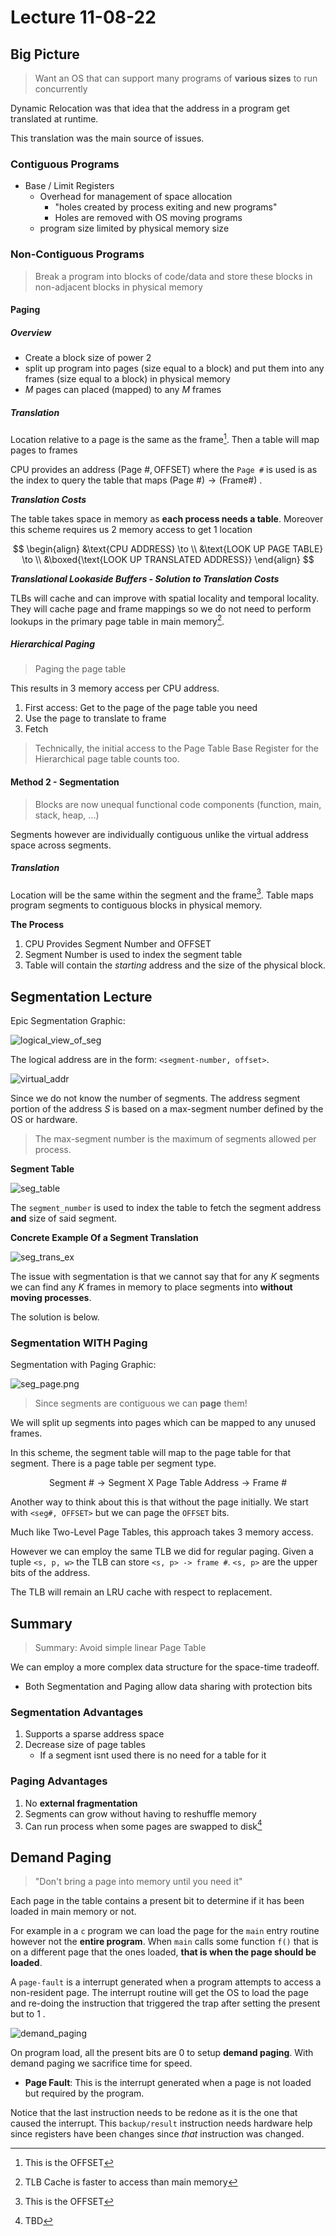 # Lecture 11-08-22

## Big Picture
> Want an OS that can support many programs of **various sizes** to run concurrently

Dynamic Relocation was that idea that the address in a program get translated at runtime. 

This translation was the main source of issues. 

### Contiguous Programs
+ Base / Limit Registers
	+ Overhead for management of space allocation
		+ "holes created by process exiting and new programs"
		+ Holes are removed with OS moving programs
	+ program size limited by physical memory size


### Non-Contiguous Programs

> Break a program into blocks of code/data and store these blocks in non-adjacent blocks in physical memory

#### Paging
##### Overview
- Create a block size of power 2
- split up program into pages (size equal to a block) and put them into any frames (size equal to a block) in physical memory
- $M$ pages can placed (mapped) to any $M$ frames

##### Translation
Location relative to a page is the same as the frame[^1]. Then a table will map pages to frames

CPU provides an address $(\text{Page }\#, \text{OFFSET})$ where the `Page #` is used is as the index to query the table that maps $\text{(Page \#)} \to\text{(Frame\#)}$ .

***Translation Costs***

The table takes space in memory as **each process needs a table**. Moreover this scheme requires us 2 memory access to get 1 location

$$
\begin{align}
&\text{CPU ADDRESS} \to \\
&\text{LOOK UP PAGE TABLE} \to \\
&\boxed{\text{LOOK UP TRANSLATED ADDRESS}}
\end{align}
$$

***Translational Lookaside Buffers - Solution to Translation Costs***

TLBs will cache and can improve with spatial locality and temporal locality. They will cache page and frame mappings so we do not need to perform lookups in the primary page table in main memory[^2]. 

##### Hierarchical Paging

> Paging the page table

This results in 3 memory access per CPU address. 
1. First access: Get to the page of the page table you need
2. Use the page to translate to frame
3. Fetch

> Technically, the initial access to the Page Table Base Register for the Hierarchical page table counts too. 

#### Method 2 - Segmentation

> Blocks are now unequal functional code components (function, main, stack, heap, ...)

Segments however are individually contiguous unlike the virtual address space across segments.

##### Translation
Location will be the same within the segment and the frame[^1]. Table maps program segments to contiguous blocks in physical memory.


**The Process**

1. CPU Provides Segment Number and OFFSET
2. Segment Number is used to index the segment table 
3. Table will contain the *starting* address and the size of the physical block. 

## Segmentation Lecture
Epic Segmentation Graphic:

![logical_view_of_seg](../../img/logical_view_of_seg.png)

The logical address are in the form: `<segment-number, offset>`. 

![virtual_addr](../../img/virtual_addr.png)

Since we do not know the number of segments. The address segment portion of the address $S$ is based on a max-segment number defined by the OS or hardware. 

> The max-segment number is the maximum of segments allowed per process.

**Segment Table**

![seg_table](../../img/seg_table.png)

The `segment_number` is used to index the table to fetch the segment address **and** size of said segment. 

**Concrete Example Of a Segment Translation**

![seg_trans_ex](../../img/seg_trans_ex.png)

The issue with segmentation is that we cannot say that for any $K$ segments we can find any $K$ frames in memory to place segments into **without moving processes**.

The solution is below. 

### Segmentation WITH Paging
Segmentation with Paging Graphic:

![seg_page.png](../../img/seg_page.png)

> Since segments are contiguous we can **page** them!

We will split up segments into pages which can be mapped to any unused frames.

In this scheme, the segment table will map to the page table for that segment. There is a page table per segment type. 

$$
\text{Segment \#} \to \text{Segment X Page Table Address} \to \text{Frame \#}
$$

Another way to think about this is that without the page initially. We start with `<seg#, OFFSET>` but we can page the `OFFSET` bits. 

Much like Two-Level Page Tables, this approach takes 3 memory access. 

However we can employ the same TLB we did for regular paging. Given a tuple `<s, p, w>` the TLB can store `<s, p> -> frame #`. `<s, p>` are the upper bits of the address. 

The TLB will remain an LRU cache with respect to replacement. 

## Summary
> Summary: Avoid simple linear Page Table

We can employ a more complex data structure for the space-time tradeoff. 

+ Both Segmentation and Paging allow data sharing with protection bits

### Segmentation Advantages
1. Supports a sparse address space
2. Decrease size of page tables
	+ If a segment isnt used there is no need for a table for it

### Paging Advantages
1. No **external fragmentation**
2. Segments can grow without having to reshuffle memory
3. Can run process when some pages are swapped to disk[^3]


## Demand Paging

> "Don't bring a page into memory until you need it"

Each page in the table contains a present bit to determine if it has been loaded in main memory or not. 

For example in a `c` program we can load the page for the `main` entry routine however not the **entire program**. When `main` calls some function `f()` that is on a different page that the ones loaded, **that is when the page should be loaded**. 

A `page-fault` is a interrupt generated when a program attempts to access a non-resident page. The interrupt routine will get the OS to load the page and re-doing the instruction that triggered the trap after setting the present but to $1$ .

![demand_paging](../../img/demand_paging.png)

On program load, all the present bits are $0$ to setup **demand paging**. With demand paging we sacrifice time for speed. 

+ **Page Fault**: This is the interrupt generated when a page is not loaded but required by the program. 

Notice that the last instruction needs to be redone as it is the one that caused the interrupt. This `backup/result` instruction needs hardware help since registers have been changes since *that* instruction was changed. 


[^1]: This is the OFFSET
[^2]: TLB Cache is faster to access than main memory
[^3]: TBD